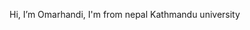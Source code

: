 Hi, I’m Omarhandi, I'm from nepal Kathmandu university

<!---
Omarhandi/Omarhandi is a ✨ special ✨ repository because its `README.md` (this file) appears on your GitHub profile.
You can click the Preview link to take a look at your changes.
--->
